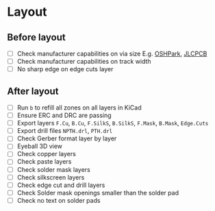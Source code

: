 # Layout

## Before layout

- [ ] Check manufacturer capabilities on via size E.g. [OSHPark](https://docs.oshpark.com/submitting-orders/drill-specs/), [JLCPCB](https://jlcpcb.com/capabilities/Capabilities)
- [ ] Check manufacturer capabilities on track width
- [ ] No sharp edge on edge cuts layer

## After layout

- [ ] Run `b` to refill all zones on all layers in KiCad
- [ ] Ensure ERC and DRC are passing
- [ ] Export layers `F.Cu`, `B.Cu`, `F.SilkS`, `B.SilkS`, `F.Mask`, `B.Mask`, `Edge.Cuts`
- [ ] Export drill files `NPTH.drl`, `PTH.drl`
- [ ] Check Gerber format layer by layer
- [ ] Eyeball 3D view
- [ ] Check copper layers
- [ ] Check paste layers
- [ ] Check solder mask layers
- [ ] Check silkscreen layers
- [ ] Check edge cut and drill layers
- [ ] Check Solder mask openings smaller than the solder pad
- [ ] Check no text on solder pads

